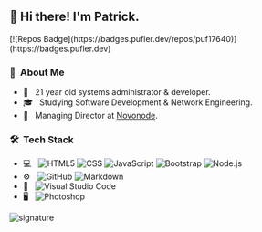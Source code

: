 <h2> 👋 Hi there! I'm Patrick.</h2> 
[![Repos Badge](https://badges.pufler.dev/repos/puf17640)](https://badges.pufler.dev)

<h3> 👨 &nbsp;About Me </h3>

- 🤔 &nbsp; 21 year old systems administrator & developer.
- 🎓 &nbsp; Studying Software Development & Network Engineering.
- 📝 &nbsp; Managing Director at [Novonode](https://novonode.com).
<!-- - 💼 &nbsp; Working as a Construction Labourer. -->

<h3> 🛠 &nbsp;Tech Stack</h3>

- 💻 &nbsp;
  ![HTML5](https://img.shields.io/badge/-HTML5-333333?style=flat&logo=HTML5)
  ![CSS](https://img.shields.io/badge/-CSS-333333?style=flat&logo=CSS3&logoColor=1572B6)
  ![JavaScript](https://img.shields.io/badge/-JavaScript-333333?style=flat&logo=javascript)
  ![Bootstrap](https://img.shields.io/badge/-Bootstrap-333333?style=flat&logo=bootstrap&logoColor=563D7C)
  ![Node.js](https://img.shields.io/badge/-Node.js-333333?style=flat&logo=node.js)
- ⚙️ &nbsp;
  ![GitHub](https://img.shields.io/badge/-GitHub-333333?style=flat&logo=github)
  ![Markdown](https://img.shields.io/badge/-Markdown-333333?style=flat&logo=markdown)
- 🔧 &nbsp;
  ![Visual Studio Code](https://img.shields.io/badge/-Visual%20Studio%20Code-333333?style=flat&logo=visual-studio-code&logoColor=007ACC)
- 🖥 &nbsp;
  ![Photoshop](https://img.shields.io/badge/-Photoshop-333333?style=flat&logo=adobe-photoshop)
  
![signature](https://i.patrickmcisaac.com/images/signature.png)
<br/>
